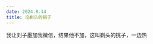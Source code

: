 ```yaml
---
date: 2024.8.14
title: 论剃头的挑子
---
```


我让刘子墨加我微信，结果他不加，这叫剃头的挑子，一边热
<!--stackedit_data:
eyJoaXN0b3J5IjpbLTM4Mzc4NjEzM119
-->